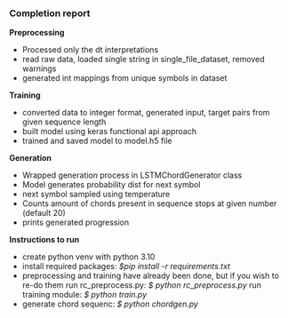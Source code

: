### Completion report ###

**Preprocessing**

- Processed only the dt interpretations
- read raw data, loaded single string in single_file_dataset, removed warnings 
- generated int mappings from unique symbols in dataset

**Training**

- converted data to integer format, generated input, target pairs from given sequence length
- built model using keras functional api approach
- trained and saved model to model.h5 file

**Generation**

- Wrapped generation process in LSTMChordGenerator class
- Model generates probability dist for next symbol
- next symbol sampled using temperature
- Counts amount of chords present in sequence stops at given number (default 20)
- prints generated progression

**Instructions to run**

- create python venv with python 3.10
- install required packages: *$pip install -r requirements.txt*
- preprocessing and training have already been done, but if you wish to re-do them 
      run rc_preprocess.py: *$ python rc_preprocess.py*
      run training module: *$ python train.py*
- generate chord sequenc: *$ python chordgen.py*
